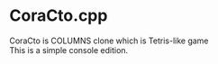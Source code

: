 CoraCto.cpp
===========

CoraCto is COLUMNS clone which is Tetris-like game  
This is a simple console edition.
